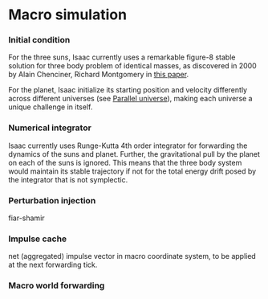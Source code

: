 # Macro simulation

### Initial condition
For the three suns, Isaac currently uses a remarkable figure-8 stable solution for three body problem of identical masses, as discovered in 2000 by Alain Chenciner, Richard Montgomery in [this paper](https://arxiv.org/abs/math/0011268).

For the planet, Isaac initialize its starting position and velocity differently across different universes (see [Parallel universe](eng/lobby-universes.md)), making each universe a unique challenge in itself.

### Numerical integrator
Isaac currently uses Runge-Kutta 4th order integrator for forwarding the dynamics of the suns and planet. Further, the gravitational pull by the planet on each of the suns is ignored. This means that the three body system would maintain its stable trajectory if not for the total energy drift posed by the integrator that is not symplectic.

### Perturbation injection
fiar-shamir

### Impulse cache
net (aggregated) impulse vector in macro coordinate system, to be applied at the next forwarding tick.

### Macro world forwarding